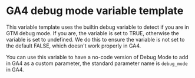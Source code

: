 # GA4 debug mode variable template

This variable template uses the builtin debug variable to detect if you are in GTM debug mode. If you are, the variable is set to TRUE, otherwise the variable is set to undefined.
We do this to ensure the variable is not set to the default FALSE, which doesn't work properly in GA4.

You can use this variable to have a no-code version of Debug Mode to add in GA4 as a custom parameter, the standard parameter name is `debug_mode` in GA4.
